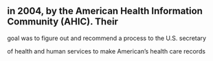 ## in 2004, by the American Health Information Community (AHIC). Their

goal was to figure out and recommend a process to the U.S. secretary

of health and human services to make American’s health care records